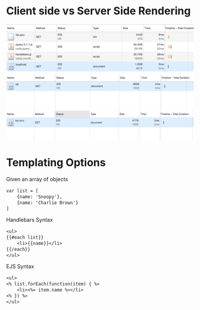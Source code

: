 # Client side vs Server Side Rendering

![:client](/assets/client.png)
![:server](/assets/server.png)
![:static](/assets/file.png)

# Templating Options

Given an array of objects

```
var list = [
    {name: 'Snoopy'},
    {name: 'Charlie Brown'}
]
```

Handlebars Syntax

```
<ul>
{{#each list}}
    <li>{{name}}</li>
{{/each}}
</ul>
```

EJS Syntax

```
<ul>
<% list.forEach(function(item) { %>
    <li><%= item.name %></li>
<% }) %>
</ul>
```

